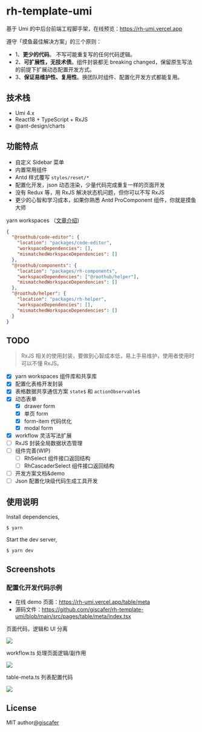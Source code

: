 # rh-template-umi

基于 Umi 的中后台前端工程脚手架，在线预览：https://rh-umi.vercel.app

遵守「摸鱼最佳解决方案」的三个原则：

- 1、**更少的代码**。 不写可能重复写的任何代码逻辑。
- 2、**可扩展性，无技术债**。组件封装都无 breaking changed，保留原生写法的前提下扩展动态配置开发方式。
- 3、**保证易维护性、复用性**。换团队时组件、配置化开发方式都能复用。

## 技术栈

- Umi 4.x
- React18 + TypeScript + RxJS
- @ant-design/charts

## 功能特点

- 自定义 Sidebar 菜单
- 内置常用组件
- Antd 样式覆写 `styles/reset/*`
- 配置化开发，json 动态渲染，少量代码完成重复一样的页面开发
- 没有 Redux 等，用 RxJS 解决状态机问题，但你可以不写 RxJS
- 更少的心智和学习成本，如果你熟悉 Antd ProComponent 组件，你就是摸鱼大师

yarn workspaces （[文章介绍](https://juejin.cn/post/7011024137707585544))

```json
{
  "@roothub/code-editor": {
    "location": "packages/code-editor",
    "workspaceDependencies": [],
    "mismatchedWorkspaceDependencies": []
  },
  "@roothub/components": {
    "location": "packages/rh-components",
    "workspaceDependencies": ["@roothub/helper"],
    "mismatchedWorkspaceDependencies": []
  },
  "@roothub/helper": {
    "location": "packages/rh-helper",
    "workspaceDependencies": [],
    "mismatchedWorkspaceDependencies": []
  }
}
```

## TODO

> RxJS 相关的使用封装，要做到心智成本低，易上手易维护，使用者使用时可以不懂 RxJS。

- [x] yarn workspaces 组件库和共享库
- [x] 配置化表格开发封装
- [x] 表格数据共享通信方案 `state$` 和 `actionObservable$`
- [x] 动态表单
  - [x] drawer form
  - [x] 单页 form
  - [x] form-item 代码优化
  - [x] modal form
- [x] workflow 灵活写法扩展
- [ ] RxJS 封装全局数据状态管理
- [ ] 组件完善(WIP)
  - [ ] RhSelect 组件接口返回结构
  - [ ] RhCascaderSelect 组件接口返回结构
- [ ] 开发方案文档&demo
- [ ] Json 配置化块级代码生成工具开发

## 使用说明

Install dependencies,

```bash
$ yarn
```

Start the dev server,

```bash
$ yarn dev
```

## Screenshots

### 配置化开发代码示例

- 在线 demo 页面：https://rh-umi.vercel.app/table/meta
- 源码文件：https://github.com/giscafer/rh-template-umi/blob/main/src/pages/table/meta/index.tsx

页面代码，逻辑和 UI 分离

![](./screenshots/page.png)

workflow.ts 处理页面逻辑/副作用

![](./screenshots/workflow.png)

table-meta.ts 列表配置代码

![](./screenshots/table-meta.png)

## License

MIT author[@giscafer](https://giscafer.com)
